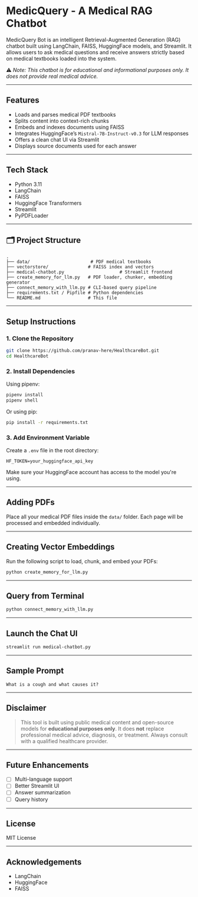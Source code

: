 #  MedicQuery - A Medical RAG Chatbot

MedicQuery Bot is an intelligent Retrieval-Augmented Generation (RAG) chatbot built using LangChain, FAISS, HuggingFace models, and Streamlit. It allows users to ask medical questions and receive answers strictly based on medical textbooks loaded into the system.

⚠️ *Note: This chatbot is for educational and informational purposes only. It does not provide real medical advice.*

---

##  Features

-  Loads and parses medical PDF textbooks
-  Splits content into context-rich chunks
-  Embeds and indexes documents using FAISS
-  Integrates HuggingFace’s `Mistral-7B-Instruct-v0.3` for LLM responses
-  Offers a clean chat UI via Streamlit
-  Displays source documents used for each answer

---

##  Tech Stack

- Python 3.11
- LangChain
- FAISS
- HuggingFace Transformers
- Streamlit
- PyPDFLoader

---

## 🗂 Project Structure

```
.
├── data/                       # PDF medical textbooks
├── vectorstore/               # FAISS index and vectors
├── medical-chatbot.py                     # Streamlit frontend
├── create_memory_for_llm.py   # PDF loader, chunker, embedding generator
├── connect_memory_with_llm.py # CLI-based query pipeline
├── requirements.txt / Pipfile # Python dependencies
└── README.md                  # This file
```

---

##  Setup Instructions

### 1. Clone the Repository

```bash
git clone https://github.com/pranav-here/HealthcareBot.git
cd HealthcareBot
```

### 2. Install Dependencies

Using pipenv:

```bash
pipenv install
pipenv shell
```

Or using pip:

```bash
pip install -r requirements.txt
```

### 3. Add Environment Variable

Create a `.env` file in the root directory:

```env
HF_TOKEN=your_huggingface_api_key
```

Make sure your HuggingFace account has access to the model you're using.

---

##  Adding PDFs

Place all your medical PDF files inside the `data/` folder. Each page will be processed and embedded individually.

---

##  Creating Vector Embeddings

Run the following script to load, chunk, and embed your PDFs:

```bash
python create_memory_for_llm.py
```

---

##  Query from Terminal

```bash
python connect_memory_with_llm.py
```

---

##  Launch the Chat UI

```bash
streamlit run medical-chatbot.py
```

---

##  Sample Prompt

```text
What is a cough and what causes it?
```

---

##  Disclaimer

> This tool is built using public medical content and open-source models for **educational purposes only**. It does **not** replace professional medical advice, diagnosis, or treatment. Always consult with a qualified healthcare provider.

---

##  Future Enhancements

- [ ] Multi-language support
- [ ] Better Streamlit UI
- [ ] Answer summarization
- [ ] Query history

---

##  License

MIT License

---

##  Acknowledgements

- LangChain
- HuggingFace
- FAISS
